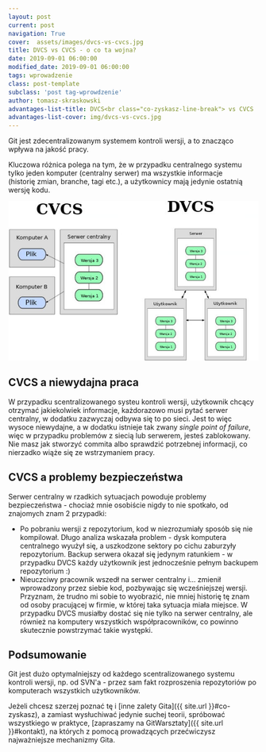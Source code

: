 ```yaml
---
layout: post
current: post
navigation: True
cover:  assets/images/dvcs-vs-cvcs.jpg
title: DVCS vs CVCS - o co ta wojna?
date: 2019-09-01 06:00:00
modified_date: 2019-09-01 06:00:00
tags: wprowadzenie
class: post-template
subclass: 'post tag-wprowdzenie'
author: tomasz-skraskowski
advantages-list-title: DVCS<br class="co-zyskasz-line-break"> vs CVCS
advantages-list-cover: img/dvcs-vs-cvcs.jpg
---
```


Git jest zdecentralizowanym systemem kontroli wersji, a to znacząco wpływa na jakość pracy.

Kluczowa różnica polega na tym, że w przypadku centralnego systemu tylko jeden komputer (centralny serwer) ma 
wszystkie informacje (historię zmian, branche, tagi etc.), a użytkownicy mają jedynie ostatnią wersję kodu.

![CVCS vs DVCS](/assets/images/dvcs-vs-cvcs-diagram.jpg "Diagram porównujący DVCS do CVCS")

## CVCS a niewydajna praca
W przypadku scentralizowanego systeu kontroli wersji, użytkownik chcący otrzymać jakiekolwiek informacje, każdorazowo musi pytać serwer centralny, w dodatku zazwyczaj odbywa się to po sieci.
Jest to więc wysoce niewydajne, a w dodatku istnieje tak zwany _single point of failure_, więc w przypadku problemów z siecią lub serwerem, jesteś zablokowany.
Nie masz jak stworzyć commita albo sprawdzić potrzebnej informacji, co nierzadko wiąże się ze wstrzymaniem pracy.

## CVCS a problemy bezpieczeństwa
Serwer centralny w rzadkich sytuacjach powoduje problemy bezpieczeństwa - chociaż mnie osobiście nigdy to nie spotkało, od znajomych znam 2 przypadki:
- Po pobraniu wersji z repozytorium, kod w niezrozumiały sposób się nie kompilował. Długo analiza wskazała problem - dysk komputera centralnego wyużył się, a uszkodzone sektory po cichu zaburzyły repozytorium. Backup serwera okazał się jedynym ratunkiem - w przypadku DVCS każdy użytkownik jest jednocześnie pełnym backupem repozytorium :)
- Nieuczciwy pracownik wszedł na serwer centralny i... zmienił wprowadzony przez siebie kod, pozbywając się wcześniejszej wersji. Przyznam, że trudno mi sobie to wyobrazić, nie mniej historię tę znam od osoby pracującej w firmie, w której taka sytuacja miała miejsce. W przypadku DVCS musiałby dostać się nie tylko na serwer centralny, ale również na komputery wszystkich współpracowników, co powinno skutecznie powstrzymać takie występki.

## Podsumowanie
Git jest dużo optymalniejszy od każdego scentralizowanego systemu kontroli wersji, np. od SVN'a - przez sam fakt rozproszenia repozytoriów po komputerach wszystkich użytkowników.

Jeżeli chcesz szerzej poznać tę i [inne zalety Gita]({{ site.url }}#co-zyskasz), a zamiast wysłuchiwać jedynie suchej teorii, spróbować wszystkiego w praktyce, [zapraszamy na GitWarsztaty]({{ site.url }}#kontakt), na których z pomocą prowadzących przećwiczysz najważniejsze mechanizmy Gita.
